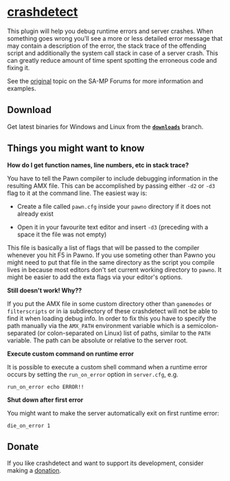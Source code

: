 [crashdetect]( https://github.com/Zeex/samp-plugin-crashdetect)
===============================================================

This plugin will help you debug runtime errors and server crashes. When
something goes wrong you'll see a more or less detailed error message that
may contain a description of the error, the stack trace of the offending script
and additionally the system call stack in case of a server crash. This can
greatly reduce amount of time spent spotting the erroneous code and fixing it.

See the [original][forum] topic on the SA-MP Forums for more information and
examples.

Download
--------

Get latest binaries for Windows and Linux from the [**`downloads`**][downloads]
branch.


Things you might want to know
-----------------------------

**How do I get function names, line numbers, etc in stack trace?**

You have to tell the Pawn compiler to include debugging information in the
resulting AMX file. This can be accomplished by passing either `-d2` or `-d3`
flag to it at the command line. The easiest way is:

* Create a file called `pawn.cfg` inside your `pawno` directory if it
  does not already exist

* Open it in your favourite text editor and insert `-d3` (preceding with a space
  it the file was not empty)

This file is basically a list of flags that will be passed to the compiler
whenever you hit F5 in Pawno. If you use someting other than Pawno you might
need to put that file in the same directory as the script you compile lives
in because most editors don't set current working directory to `pawno`.
It might be easier to add the exta flags via your editor's options.


**Still doesn't work! Why??**

If you put the AMX file in some custom directory other than `gamemodes` or
`filterscripts` or in ia subdirectory of these crashdetect will not be able to
find it when loading debug info. In order to fix this you have to specify the
path manually via the `AMX_PATH` environment variable which is a
semicolon-separated (or colon-separated on Linux) list of paths, similar to
the `PATH` variable. The path can be absolute or relative to the server root.


**Execute custom command on runtime error**

It is possible to execute a custom shell command when a runtime error occurs
by setting the `run_on_error` option in `server.cfg`, e.g.

    run_on_error echo ERROR!!


**Shut down after first error**

You might want to make the server automatically exit on first runtime error:

    die_on_error 1

Donate
------

If you like crashdetect and want to support its development, consider making a [donation][donate].

[forum]: http://forum.sa-mp.com/showthread.php?t=262796
[downloads]: https://github.com/Zeex/samp-plugin-crashdetect/tree/downloads
[donate]: https://www.paypal.com/cgi-bin/webscr?cmd=_s-xclick&hosted_button_id=UWRM2DBX5UZHN
